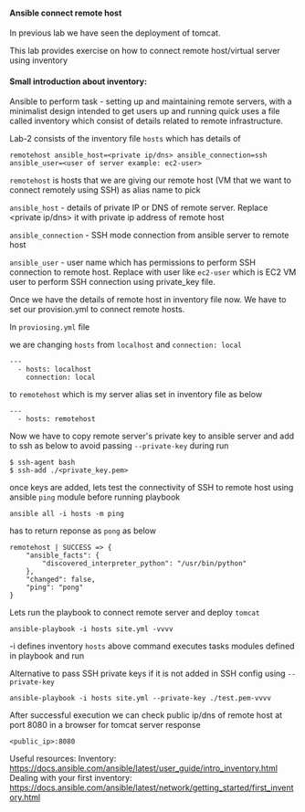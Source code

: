 #### Ansible connect remote host
In previous lab we have seen the deployment of tomcat.

This lab provides exercise on how to connect remote host/virtual server using inventory

#### Small introduction about inventory:

Ansible to perform task - setting up and maintaining remote servers, with a minimalist design
intended to get users up and running quick uses a file called inventory which consist of details 
related to remote infrastructure.

Lab-2 consists of the inventory file `hosts` which has details of 
```
remotehost ansible_host=<private ip/dns> ansible_connection=ssh ansible_user=<user of server example: ec2-user> 

```

`remotehost` is hosts that we are giving our remote host (VM that we want to connect remotely using SSH) as alias name to pick

`ansible_host` - details of private IP or DNS of remote server. Replace <private ip/dns> it with private ip address of remote host

`ansible_connection` - SSH mode connection from ansible server to remote host

`ansible_user` - user name which has permissions to perform SSH connection to remote host. Replace <user of server example: ec2-user> 
				with user like `ec2-user` which is EC2 VM user to perform SSH connection using private_key file.


Once we have the details of remote host in inventory file now. We have to set our provision.yml to connect remote hosts.

In `proviosing.yml` file

we are changing `hosts` from `localhost` and `connection: local`

```
---
  - hosts: localhost
    connection: local
```

to `remotehost` which is my server alias set in inventory file as below

```
---
  - hosts: remotehost
```

Now we have to copy remote server's private key to ansible server and add to ssh as below to avoid passing `--private-key` during run

``` 
$ ssh-agent bash
$ ssh-add ./<private_key.pem>
```

once keys are added, lets test the connectivity of SSH to remote host using ansible `ping` module before running playbook

```
ansible all -i hosts -m ping
```
has to return reponse as `pong` as below

```
remotehost | SUCCESS => {
    "ansible_facts": {
        "discovered_interpreter_python": "/usr/bin/python"
    },
    "changed": false,
    "ping": "pong"
}
```

Lets run the playbook to connect remote server and deploy `tomcat`

```
ansible-playbook -i hosts site.yml -vvvv
```

-i defines inventory `hosts` above command executes tasks modules defined in playbook and run 

Alternative to pass SSH private keys if it is not added in SSH config using `--private-key`

```
ansible-playbook -i hosts site.yml --private-key ./test.pem-vvvv
```

After successful execution we can check public ip/dns of remote host at port 8080 in a browser for tomcat server response

```<public_ip>:8080```

Useful resources: 
Inventory: https://docs.ansible.com/ansible/latest/user_guide/intro_inventory.html
Dealing with your first inventory: https://docs.ansible.com/ansible/latest/network/getting_started/first_inventory.html

